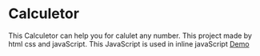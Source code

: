 # Calculetor
This Calculetor can help you for calulet any number. This project made by html css and javaScript. This JavaScript is used in inline javaScript 
<a href="https://towkerjoy.github.io/Calculetor">Demo</a>
